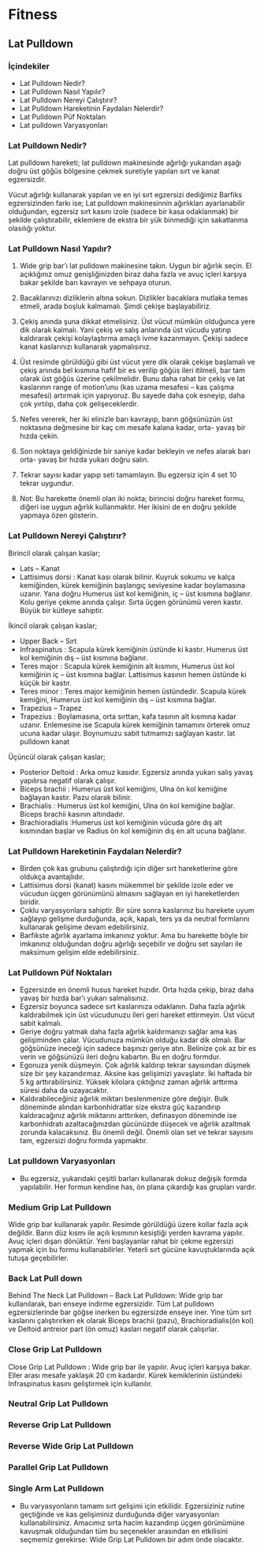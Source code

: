 

# Fitness



## Lat Pulldown

### İçindekiler

* Lat Pulldown Nedir?
* Lat Pulldown Nasıl Yapılır?
* Lat Pulldown Nereyi Çalıştırır?
* Lat Pulldown Hareketinin Faydaları Nelerdir?
* Lat Pulldown Püf Noktaları
* Lat pulldown Varyasyonları



### Lat Pulldown Nedir?

Lat pulldown hareketi;  lat pulldown  makinesinde ağırlığı yukarıdan aşağı doğru üst göğüs bölgesine çekmek suretiyle yapılan sırt ve kanat egzersizdir.

Vücut ağırlığı kullanarak yapılan ve en iyi sırt egzersizi dediğimiz Barfiks egzersizinden farkı ise; Lat pulldown makinesinnin ağırlıkları ayarlanabilir olduğundan, egzersiz sırt kasını izole (sadece bir kasa odaklanmak) bir şekilde çalıştırabilir, eklemlere de ekstra bir yük binmediği için sakatlanma olasılığı yoktur.

### Lat Pulldown Nasıl Yapılır?
1. Wide grip bar’ı lat pulldown makinesine takın. Uygun bir ağırlık seçin. El açıklığınız omuz genişliğinizden biraz daha fazla ve avuç içleri karşıya bakar şekilde barı kavrayın ve sehpaya oturun.
2. Bacaklarınızı dizliklerin altına sokun. Dizlikler bacaklara mutlaka temas etmeli, arada boşluk kalmamalı. Şimdi çekişe başlayabiliriz.
3. Çekiş anında şuna dikkat etmelisiniz. Üst vücut mümkün olduğunca yere dik olarak kalmalı. Yani çekiş ve salış anlarında üst vücudu yatırıp kaldırarak çekişi kolaylaştırma amaçlı ivme kazanmayın. Çekişi sadece kanat kaslarınızı kullanarak yapmalısınız.


4. Üst resimde görüldüğü gibi üst vücut yere dik olarak çekişe başlamalı ve çekiş anında bel kısmına hafif bir es verilip göğüs ileri itilmeli, bar tam olarak üst göğüs üzerine çekilmelidir. Bunu daha rahat bir çekiş ve lat kaslarının range of motion’unu (kas uzama mesafesi – kas çalışma mesafesi) artırmak için yapıyoruz. Bu sayede daha çok esneyip, daha çok yırtılıp, daha çok gelişeceklerdir.
5. Nefes vererek, her iki elinizle barı kavrayıp, barın göğsünüzün üst noktasına değmesine bir kaç cm mesafe kalana kadar, orta- yavaş bir hızda çekin.
6. Son noktaya geldiğinizde bir saniye kadar bekleyin ve nefes alarak barı orta- yavaş bir hızda yukarı doğru salın.
7. Tekrar sayısı kadar yapıp seti tamamlayın. Bu egzersiz için 4 set 10 tekrar uygundur.
8. Not: Bu harekette önemli olan iki nokta; birincisi doğru hareket formu, diğeri ise uygun ağırlık kullanmaktır. Her ikisini de en doğru şekilde yapmaya özen gösterin.

### Lat Pulldown Nereyi Çalıştırır?

Birincil olarak çalışan kaslar;
* Lats – Kanat
* Lattisimus dorsi : Kanat kası olarak bilinir.  Kuyruk sokumu ve kalça kemiğinden, kürek kemiğinin başlangıç seviyesine kadar boylamasına uzanır. Yana doğru Humerus üst kol kemiğinin, iç – üst kısmına bağlanır. Kolu geriye çekme anında çalışır. Sırta üçgen görünümü veren kastır. Büyük bir kütleye sahiptir.
 

İkincil olarak çalışan kaslar;
* Upper Back – Sırt
* Infraspinatus : Scapula kürek kemiğinin üstünde ki kastır. Humerus üst kol kemiğinin dış – üst kısmına bağlanır.
* Teres major : Scapula kürek kemiğinin alt kısmını, Humerus üst kol kemiğinin  iç – üst kısmına bağlar. Lattisimus kasının hemen üstünde ki küçük bir kastır.
* Teres minor : Teres major kemiğinin hemen üstündedir. Scapula kürek kemiğini, Humerus üst kol kemiğinin  dış – üst kısmına bağlar.
* Trapezius – Trapez
* Trapezius : Boylamasına, orta sırttan, kafa tasının alt kısmına kadar uzanır. Enlemesine ise Scapula kürek kemiğinin tamamını örterek omuz ucuna kadar ulaşır. Boynumuzu sabit tutmamızı sağlayan kastır.
lat pulldown kanat

Üçüncül olarak çalışan kaslar;
* Posterior Deltoid : Arka omuz kasıdır. Egzersiz anında yukarı salış yavaş yapılırsa negatif olarak çalışır.
* Biceps brachii : Humerus üst kol kemiğimi, Ulna ön kol kemiğine bağlayan kastır. Pazu olarak bilinir.
* Brachialis : Humerus üst kol kemiğini, Ulna ön kol kemiğine bağlar. Biceps brachii kasının altındadır.
* Brachioradialis :Humerus üst kol kemiğinin vücuda göre dış alt kısmından başlar ve Radius ön kol kemiğinin dış en alt ucuna bağlanır.
 

### Lat Pulldown Hareketinin Faydaları Nelerdir?
* Birden çok kas grubunu çalıştırdığı için diğer sırt hareketlerine göre oldukça avantajlıdır.
* Lattisimus dorsi (kanat) kasını mükemmel bir şekilde izole eder ve vücudun üçgen görünümünü almasını sağlayan en iyi hareketlerden biridir.
* Çoklu varyasyonlara sahiptir. Bir süre sonra kaslarınız bu harekete uyum sağlayıp gelişme durduğunda, açık, kapalı, ters ya da neutral  formlarını kullanarak gelişime devam edebilirsiniz.
* Barfikste ağırlık ayarlama imkanınız yoktur. Ama bu harekette böyle bir imkanınız olduğundan doğru ağırlığı seçebilir ve doğru set sayıları ile maksimum gelişim elde edebilirsiniz.
 
### Lat Pulldown Püf Noktaları
* Egzersizde en önemli husus hareket hızıdır. Orta hızda çekip, biraz daha yavaş bir hızda bar’ı yukarı salmalısınız.
* Egzersiz boyunca sadece sırt kaslarınıza odaklanın. Daha fazla ağırlık kaldırabilmek için  üst vücudunuzu ileri geri hareket ettirmeyin. Üst vücut sabit kalmalı.
* Geriye doğru yatmak daha fazla ağırlık kaldırmanızı sağlar ama kas gelişiminden çalar.  Vücudunuza mümkün olduğu kadar dik olmalı. Bar göğsünüze ineceği için sadece başınızı geriye atın. Belinize çok az bir es verin ve göğsünüzü ileri doğru kabartın. Bu en doğru formdur.
* Egonuza yenik düşmeyin. Çok ağırlık kaldırıp tekrar sayısından düşmek size bir şey kazandırmaz. Aksine kas gelişimizi yavaşlatır. İki haftada bir 5 kg arttırabilirsiniz. Yüksek kilolara çıktığınız zaman  ağırlık arttırma süresi daha da uzayacaktır.
* Kaldırabileceğiniz ağırlık miktarı beslenmenize göre değişir. Bulk döneminde alından karbonhidratlar size ekstra güç kazandırıp kaldıracağınız ağırlık miktarını arttırıken, definasyon döneminde ise karbonhidratı azaltacağınızdan gücünüzde düşecek ve ağırlık azaltmak zorunda kalacaksınız.  Bu önemli değil. Önemli olan set ve tekrar sayısını tam, egzersizi doğru formda yapmaktır.
 
### Lat pulldown Varyasyonları
 
* Bu egzersiz, yukarıdaki çeşitli barları kullanarak dokuz değişik formda yapılabilir. Her formun kendine has, ön plana çıkardığı kas grupları vardır.

### Medium Grip Lat Pulldown

Wide grip bar kullanarak yapılır. Resimde görüldüğü üzere kollar fazla açık değildir. Barın düz kısmı ile açılı kısmının kesiştiği yerden kavrama yapılır. Avuç içleri dışarı dönüktür. Yeni başlayanlar rahat bir çekme egzersizi yapmak için bu formu kullanabilirler. Yeterli sırt gücüne kavuştuklarında açık tutuşa geçebilirler.
 
### Back Lat Pull down

Behind The Neck Lat Pulldown – Back Lat Pulldown: Wide grip bar kullanılarak, barı enseye indirme egzersizidir. Tüm Lat pulldown egzersizlerinde bar göğse inerken bu egzersizde enseye iner. Yine tüm sırt kaslarını çalıştırırken ek olarak Biceps brachii (pazu), Brachioradialis(ön kol) ve Deltoid antreior part (ön omuz) kasları negatif olarak çalışırlar.

### Close Grip Lat Pulldown

Close Grip Lat Pulldown : Wide grip bar ile yapılır.  Avuç içleri karşıya bakar. Eller arası mesafe yaklaşık 20 cm kadardır. Kürek kemiklerinin üstündeki Infraspinatus kasını geliştirmek için kullanılır.
 
### Neutral Grip Lat Pulldown
### Reverse Grip Lat Pulldown
### Reverse Wide Grip Lat Pulldown
### Parallel Grip Lat Pulldown
### Single Arm Lat Pulldown
 
* Bu varyasyonların tamamı sırt gelişimi için etkilidir. Egzersiziniz rutine geçtiğinde ve kas gelişiminiz durduğunda diğer varyasyonları kullanabilirsiniz. Amacımız sırta hacim kazandırıp üçgen görünümüne kavuşmak olduğundan tüm bu seçenekler arasından en etkilisini seçmemiz gerekirse: Wide Grip Lat Pulldown bir adım önde olacaktır.
 
